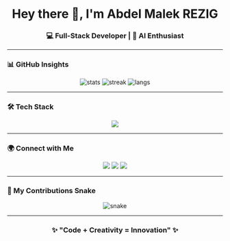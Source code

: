 <h1 align="center">Hey there 👋, I'm Abdel Malek REZIG</h1>
<h3 align="center">💻 Full-Stack Developer | 🤖 AI Enthusiast </h3>

---

### 📊 GitHub Insights
<p align="center">
  <img src="https://github-readme-stats.vercel.app/api?username=rezigmalek&show_icons=true&theme=radical" alt="stats" />
  <img src="https://github-readme-streak-stats.herokuapp.com/?user=rezigmalek&theme=radical" alt="streak" />
  <img src="https://github-readme-stats.vercel.app/api/top-langs/?username=rezigmalek&layout=compact&theme=radical" alt="langs" />
</p>

---

### 🛠️ Tech Stack
<p align="center">
  <img src="https://skillicons.dev/icons?i=js,react,html,css,php,laravel,python,java,ocaml,mysql,postgresql,git,github,docker,tensorflow" />
</p>

---

### 🌍 Connect with Me
<p align="center">
  <a href="mailto:rezig.abdelmalek03@gmail.com"><img src="https://skillicons.dev/icons?i=gmail" /></a>
  <a href="https://linkedin.com/in/abdel-malek-rezig-34301b333"><img src="https://skillicons.dev/icons?i=linkedin" /></a>
  <a href="https://discordapp.com/users/rezigmalek"><img src="https://skillicons.dev/icons?i=discord" /></a>
</p>

---

### 🐍 My Contributions Snake
<p align="center">
  <img src="https://github.com/rezigmalek/your-username/blob/output/github-contribution-grid-snake.svg" alt="snake" />
</p>

---

<h3 align="center">✨ "Code + Creativity = Innovation" ✨</h3>
